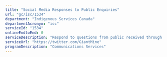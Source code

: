```yaml
---
title: "Social Media Responses to Public Enquiries"
url: "gc/isc/1534"
department: "Indigenous Services Canada"
departmentAcronym: "isc"
serviceId: "1534"
onlineEndtoEnd: 0
serviceDescription: "Respond to questions from public received through social media channels"
serviceUrl: "https://twitter.com/GiantMine"
programDescription: "Communications Services"
---
```


